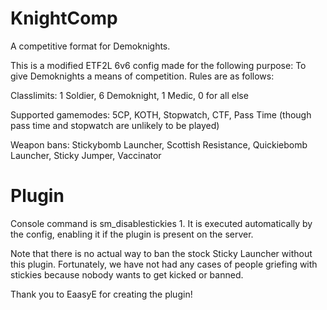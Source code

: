# KnightComp

A competitive format for Demoknights.

This is a modified ETF2L 6v6 config made for the following purpose: To give Demoknights a means of competition. Rules are as follows:

Classlimits: 1 Soldier, 6 Demoknight, 1 Medic, 0 for all else

Supported gamemodes: 5CP, KOTH, Stopwatch, CTF, Pass Time (though pass time and stopwatch are unlikely to be played)

Weapon bans: Stickybomb Launcher, Scottish Resistance, Quickiebomb Launcher, Sticky Jumper, Vaccinator

# Plugin

Console command is sm_disablestickies 1. It is executed automatically by the config, enabling it if the plugin is present on the server.

Note that there is no actual way to ban the stock Sticky Launcher without this plugin. Fortunately, we have not had any cases of people griefing with stickies because nobody wants to get kicked or banned.

Thank you to EaasyE for creating the plugin!